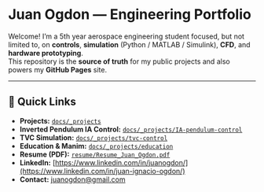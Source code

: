 # Juan Ogdon — Engineering Portfolio

Welcome! I’m a 5th year aerospace engineering student focused, but not limited to, on **controls**, **simulation** (Python / MATLAB / Simulink), **CFD**, and **hardware prototyping**.  
This repository is the **source of truth** for my public projects and also powers my **GitHub Pages** site.

---

## 🔗 Quick Links
-  **Projects:** [`docs/_projects`](docs/_projects)
-  **Inverted Pendulum IA Control:**  [`docs/_projects/IA-pendulum-control`](docs/_projects/inverted-pendulum-genetic-algorithm-ia-control.md)
-  **TVC Simulation:**  [`docs/_projects/tvc-control`](docs/_projects/tvc-3dof-rocket-simulation.md)
-  **Education & Manim:** [`docs/_projects/education`](docs/_projects/education)
-  **Resume (PDF):** [`resume/Resume_Juan_Ogdon.pdf`](resume/Resume_Juan_Ogdon.pdf)
-  **LinkedIn:** [https://www.linkedin.com/in/juanogdon/](https://www.linkedin.com/in/juan-ignacio-ogdon/)
-  **Contact:** [juanogdon@gmail.com](juanogdon@gmail.com)

